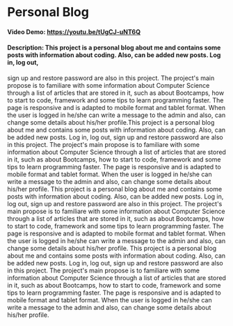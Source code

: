 # Personal Blog
#### Video Demo:  https://youtu.be/tUgCJ-uNT6Q
#### Description: This project is a personal blog about me and contains some posts with information about coding. Also, can be added new posts. Log in, log out,
sign up and restore password are also in this project. The project's main propose is to familiare with some information about Computer Science through a list of
articles that are stored in it, such as about Bootcamps, how to start to code, framework and some tips to learn programming faster. The page is responsive and is
adapted to mobile format and tablet format. When the user is logged in he/she can write a message to the admin and also, can change some details about his/her
profile.This project is a personal blog about me and contains some posts with information about coding. Also, can be added new posts. Log in, log out, sign up
and restore password are also in this project. The project's main propose is to familiare with some information about Computer Science through a list of articles
that are stored in it, such as about Bootcamps, how to start to code, framework and some tips to learn programming faster. The page is responsive and is adapted
to mobile format and tablet format. When the user is logged in he/she can write a message to the admin and also, can change some details about his/her profile.
This project is a personal blog about me and contains some posts with information about coding. Also, can be added new posts. Log in, log out, sign up and
restore password are also in this project. The project's main propose is to familiare with some information about Computer Science through a list of articles
that are stored in it, such as about Bootcamps, how to start to code, framework and some tips to learn programming faster. The page is responsive and is adapted
to mobile format and tablet format. When the user is logged in he/she can write a message to the admin and also, can change some details about his/her profile.
This project is a personal blog about me and contains some posts with information about coding. Also, can be added new posts. Log in, log out, sign up and
restore password are also in this project. The project's main propose is to familiare with some information about Computer Science through a list of articles
that are stored in it, such as about Bootcamps, how to start to code, framework and some tips to learn programming faster. The page is responsive and is adapted
to mobile format and tablet format. When the user is logged in he/she can write a message to the admin and also, can change some details about his/her profile.